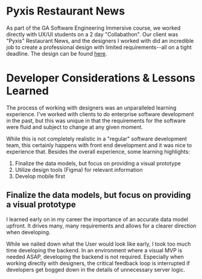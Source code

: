 # Pyxis Restaurant News

As part of the GA Software Engineering Immersive course, we worked directly with UX/UI students on a 2 day "Collabathon". Our client was "Pyxis" Restaurant News, and the designers I worked with did an incredible job to create a professional design with limited requirements--all on a tight deadline. The design can be found [here](https://www.figma.com/file/oqw8qhJZUHkxpoQKFa2nLH/Restaurant-News-Website-Copy?node-id=0%3A1).

# Developer Considerations & Lessons Learned

The process of working with designers was an unparalleled learning experience. I've worked with clients to do enterprise software development in the past, but this was unique in that the requirements for the software were fluid and subject to change at any given moment.

While this is not completely realistic in a "regular" software development team, this certainly happens with front end development and it was nice to experience that. Besides the overall experience, some learning highlights:

1.  Finalize the data models, but focus on providing a visual prototype
2.  Utilize design tools (Figma) for relevant information
3.  Develop mobile first

## Finalize the data models, but focus on providing a visual prototype

I learned early on in my career the importance of an accurate data model upfront. It drives many, many requirements and allows for a clearer direction when developing.

While we nailed down what the User would look like early, I took too much time developing the backend. In an environment where a visual MVP is needed ASAP, developing the backend is not required. Especially when working directly with designers, the critical feedback loop is interrupted if developers get bogged down in the details of unnecessary server logic.

## 

